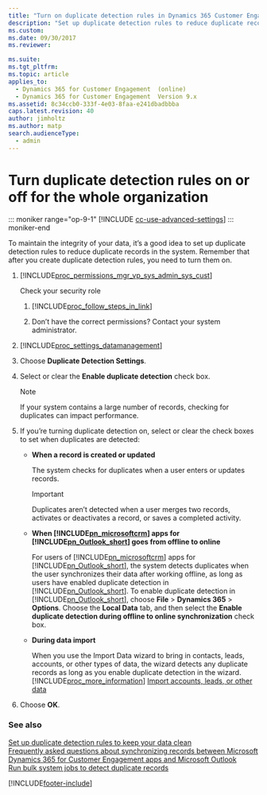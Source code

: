 ```yaml
---
title: "Turn on duplicate detection rules in Dynamics 365 Customer Engagement (on-premises)"
description: "Set up duplicate detection rules to reduce duplicate records in your system. After creating a new rule, follow these steps to ensure you turn it on."
ms.custom: 
ms.date: 09/30/2017
ms.reviewer: 

ms.suite: 
ms.tgt_pltfrm: 
ms.topic: article
applies_to: 
  - Dynamics 365 for Customer Engagement  (online)
  - Dynamics 365 for Customer Engagement  Version 9.x
ms.assetid: 8c34ccb0-333f-4e03-8faa-e241dbadbbba
caps.latest.revision: 40
author: jimholtz
ms.author: matp
search.audienceType: 
  - admin
---
```

# Turn duplicate detection rules on or off for the whole organization

::: moniker range="op-9-1"
[!INCLUDE [cc-use-advanced-settings](../includes/cc-use-advanced-settings.md)]
::: moniker-end

To maintain the integrity of your data, it’s a good idea to set up duplicate detection rules to reduce duplicate records in the system. Remember that after you create duplicate detection rules, you need to turn them on.  
  
1. [!INCLUDE[proc_permissions_mgr_vp_sys_admin_sys_cust](../includes/proc-permissions-mgr-vp-sys-admin-sys-cust.md)]  
  
    Check your security role  
  
   1. [!INCLUDE[proc_follow_steps_in_link](../includes/proc-follow-steps-in-link.md)]  
  
   2. Don’t have the correct permissions? Contact your system administrator.  
  
2. [!INCLUDE[proc_settings_datamanagement](../includes/proc-settings-datamanagement.md)]  
  
3. Choose **Duplicate Detection Settings**.  
  
4. Select or clear the **Enable duplicate detection** check box.  
  
   > [!NOTE]
   >  If your system contains a large number of records, checking for duplicates can impact performance.  
  
5. If you’re turning duplicate detection on, select or clear the check boxes to set when duplicates are detected:  
  
   - **When a record is created or updated**  
  
        The system checks for duplicates when a user enters or updates records.  
  
       > [!IMPORTANT]
       >  Duplicates aren’t detected when a user merges two records, activates or deactivates a record, or saves a completed activity.  
  
   - **When [!INCLUDE[pn_microsoftcrm](../includes/pn-dynamics-crm.md)] apps for [!INCLUDE[pn_Outlook_short](../includes/pn-outlook-short.md)] goes from offline to online**  
  
        For users of [!INCLUDE[pn_microsoftcrm](../includes/pn-dynamics-crm.md)] apps for [!INCLUDE[pn_Outlook_short](../includes/pn-outlook-short.md)], the system detects duplicates when the user synchronizes their data after working offline, as long as users have enabled duplicate detection in [!INCLUDE[pn_Outlook_short](../includes/pn-outlook-short.md)]. To enable duplicate detection in [!INCLUDE[pn_Outlook_short](../includes/pn-outlook-short.md)], choose **File** > **Dynamics 365**  > **Options**. Choose the **Local Data** tab, and then select the **Enable duplicate detection during offline to online synchronization** check box.  
  
   - **During data import**  
  
        When you use the Import Data wizard to bring in contacts, leads, accounts, or other types of data, the wizard detects any duplicate records as long as you enable duplicate detection in the wizard. [!INCLUDE[proc_more_information](../includes/proc-more-information.md)] [Import accounts, leads, or other data](../basics/import-accounts-leads-other-data.md)  
  
6. Choose **OK**.  
  
### See also  
 [Set up duplicate detection rules to keep your data clean](../admin/set-up-duplicate-detection-rules-keep-data-clean.md)   
 [Frequently asked questions about synchronizing records between Microsoft Dynamics 365 for Customer Engagement apps and Microsoft Outlook](frequently-asked-questions-synchronizing-records-dynamics-365-and-outlook.yml)   
 [Run bulk system jobs to detect duplicate records](../admin/run-bulk-system-jobs-detect-duplicate-records.md)


[!INCLUDE[footer-include](../../../includes/footer-banner.md)]
